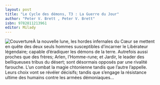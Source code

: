 ```yaml
---
layout: post
title: "Le Cycle des démons, T3 : La Guerre du Jour"
author: "Peter V. Brett , Peter V. Brett"
isbn: 9782811213961
editor: Milady
---
```


![Couverture](/img/9782811213961.jpg)À la nouvelle lune, les hordes infernales du Cœur se mettent en quête des deux seuls hommes susceptibles d’incarner le Libérateur légendaire; capable d’éradiquer les démons de la terre. Autrefois aussi proches que des frères; Arlen, l’Homme-rune; et Jardir, le leader des belliqueuses tribus du désert; sont désormais opposés par une rivalité farouche. L’un combat la magie chtonienne tandis que l’autre l’appelle. Leurs choix vont se révéler décisifs; tandis que s’engage la résistance ultime des humains contre les armées démoniaques…